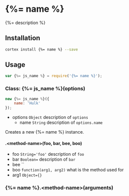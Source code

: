 # {%= name %}

{%= description %}

## Installation

```bash
cortex install {%= name %} --save
```

## Usage

```js
var {%= js_name %} = require('{%= name %}');
```

<!-- 

NOTICE That this is a sample README.md, in order to define the standard way to organize the information of the current package.

Most usually, you should remove unnecessary sections below.

这里仅仅是一个示例README，用于定义标准的书写规范和文档格式。
大部分时候，如果没有使用到它们，你应该把适当移除他们。
-->

### Class: {%= js_name %}(options)
<!-- 
'Class: <name>' means a constructor that we should use it with the `new` keyword.
'Class: <name>' 表明它是一个构造器，我们应当使用 `new` 关键字来初始化。

Wrap examples with a pair of ```
使用成对的 ``` 来包裹示例。
-->

```js
new {%= js_name %}({
	name: 'Hulk'
});
```

<!-- 
Simply list arguments
直接列出参数
-->
- options `Object` description of `options`
	- name `String` description of `options.name`
	
Creates a new {%= name %} instance.

<!--
Only differences are listed below.
接下来我们只列出不同的地方
-->
	
#### .\<method-name\>(foo, bar, bee, boo)

<!-- 
A method of the instance
实例（即通过构造器 new 出来的对象）上的方法
-->


- foo `String='foo'` description of `foo`
- bar `Boolean=` description of `bar`
- bee ``
- boo `function(arg1, arg2)` what is the method used for
- arg1 `Object={}`  

<!--
type ends with `=`(equal) indicates the default value, default to `undefined`
类型后面跟等号（=）表明了这个参数的默认值
-->

<!--
Notice the definition of function type.
注意函数类型定义的描述。
-->


### {%= name %}.\<method-name\>(arguments)

<!-- 
The static method.
静态方法，即不是实例上的方法
-->



